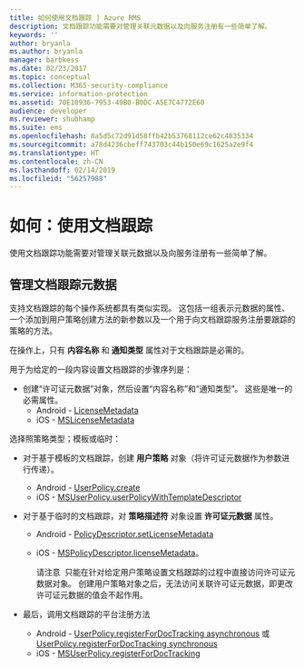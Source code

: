 ```yaml
---
title: 如何使用文档跟踪 | Azure RMS
description: 文档跟踪功能需要对管理关联元数据以及向服务注册有一些简单了解。
keywords: ''
author: bryanla
ms.author: bryanla
manager: barbkess
ms.date: 02/23/2017
ms.topic: conceptual
ms.collection: M365-security-compliance
ms.service: information-protection
ms.assetid: 70E10936-7953-49B0-B0DC-A5E7C4772E60
audience: developer
ms.reviewer: shubhamp
ms.suite: ems
ms.openlocfilehash: 8a5d5c72d91d58ffb42b53768112ce62c4835334
ms.sourcegitcommit: a78d4236cbeff743703c44b150e69c1625a2e9f4
ms.translationtype: HT
ms.contentlocale: zh-CN
ms.lasthandoff: 02/14/2019
ms.locfileid: "56257988"
---
```

# <a name="how-to-use-document-tracking"></a>如何：使用文档跟踪

使用文档跟踪功能需要对管理关联元数据以及向服务注册有一些简单了解。

## <a name="managing-document-tracking-metadata"></a>管理文档跟踪元数据

支持文档跟踪的每个操作系统都具有类似实现。 这包括一组表示元数据的属性、一个添加到用户策略创建方法的新参数以及一个用于向文档跟踪服务注册要跟踪的策略的方法。

在操作上，只有 **内容名称** 和 **通知类型** 属性对于文档跟踪是必需的。

用于为给定的一段内容设置文档跟踪的步骤序列是：

- 创建“许可证元数据”对象，然后设置“内容名称”和“通知类型”。 这些是唯一的必需属性。
  - Android - [LicenseMetadata](https://msdn.microsoft.com/library/mt573675.aspx)
  -  iOS - [MSLicenseMetadata](https://msdn.microsoft.com/library/mt573683.aspx)

选择照策略类型；模板或临时：
- 对于基于模板的文档跟踪，创建 **用户策略** 对象（将许可证元数据作为参数进行传递）。
  - Android - [UserPolicy.create](https://msdn.microsoft.com/library/dn790887.aspx)
  - iOS - [MSUserPolicy.userPolicyWithTemplateDescriptor](https://msdn.microsoft.com/library/dn790808.aspx)

- 对于基于临时的文档跟踪，对 **策略描述符** 对象设置 **许可证元数据** 属性。
  - Android - [PolicyDescriptor.setLicenseMetadata](https://msdn.microsoft.com/library/mt573698.aspx)
  - iOS - [MSPolicyDescriptor.licenseMetadata](https://msdn.microsoft.com/library/mt573693.aspx)。

    请注意  只能在针对给定用户策略设置文档跟踪的过程中直接访问许可证元数据对象。 创建用户策略对象之后，无法访问关联许可证元数据，即更改许可证元数据的值会不起作用。

     

- 最后，调用文档跟踪的平台注册方法
  - Android - [UserPolicy.registerForDocTracking asynchronous](https://msdn.microsoft.com/library/mt573699.aspx) 或 [UserPolicy.registerForDocTracking synchronous](https://msdn.microsoft.com/library/mt631387.aspx)
  - iOS - [MSUserPolicy.registerForDocTracking](https://msdn.microsoft.com/library/mt573694.aspx)

